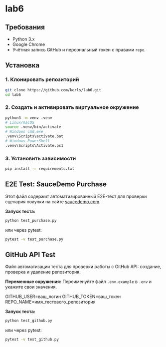 # lab6

## Требования
- Python 3.x
- Google Chrome
- Учётная запись GitHub и персональный токен с правами `repo`.

## Установка

### 1. Клонировать репозиторий
```bash
git clone https://github.com/kerls/lab6.git
cd lab6
```

### 2. Создать и активировать виртуальное окружение
```bash
python3 -m venv .venv
# Linux/macOS
source .venv/bin/activate
# Windows cmd.exe
.venv\Scripts\activate.bat
# Windows PowerShell
.venv\Scripts\Activate.ps1
```

### 3. Установить зависимости
```bash
pip install -r requirements.txt
```

## E2E Test: SauceDemo Purchase

Этот файл содержит автоматизированный E2E-тест для проверки сценария покупки на сайте [saucedemo.com](https://www.saucedemo.com/).

**Запуск теста:**
```bash
python test_purchase.py
```
или через pytest:
```bash
pytest -v test_purchase.py
```

## GitHub API Test

Файл автоматизации теста для проверки работы с GitHub API: создание, проверка и удаление репозитория.

**Переменные окружения:**
Переименуйте файл `.env.example` в `.env` и укажите свои значения.

GITHUB_USER=ваш_логин
GITHUB_TOKEN=ваш_токен
REPO_NAME=имя_тестового_репозитория

**Запуск теста:**
```bash
python test_github.py
```
или через pytest:
```bash
pytest -v test_github.py
```
